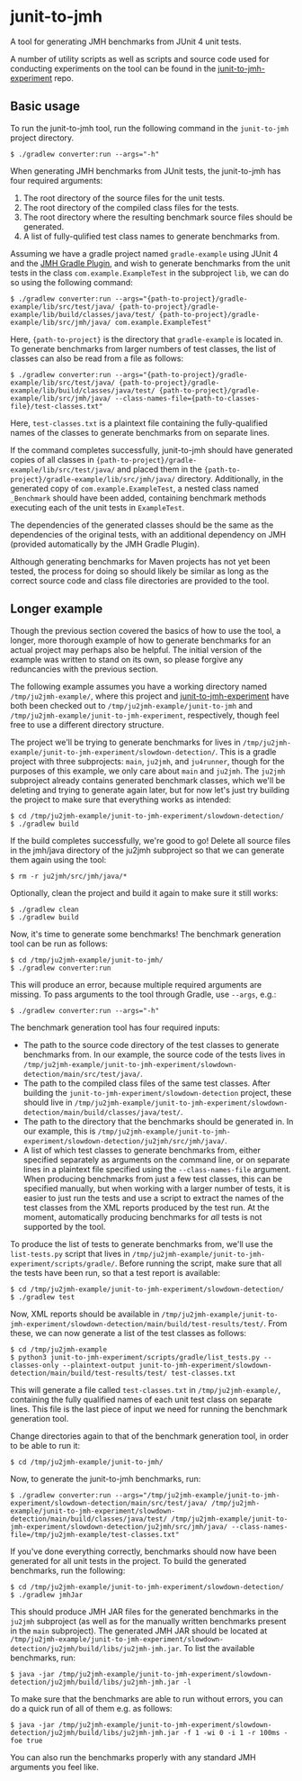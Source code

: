# junit-to-jmh

A tool for generating JMH benchmarks from JUnit 4 unit tests.

A number of utility scripts as well as scripts and source code used for conducting experiments on
the tool can be found in the [junit-to-jmh-experiment](https://github.com/alniniclas/junit-to-jmh-experiment)
repo.

## Basic usage

To run the junit-to-jmh tool, run the following command in the `junit-to-jmh` project directory.

```
$ ./gradlew converter:run --args="-h"
```

When generating JMH benchmarks from JUnit tests, the junit-to-jmh has four required arguments:

1. The root directory of the source files for the unit tests.
2. The root directory of the compiled class files for the tests.
3. The root directory where the resulting benchmark source files should be generated.
4. A list of fully-qulified test class names to generate benchmarks from.

Assuming we have a gradle project named `gradle-example` using JUnit 4 and the
[JMH Gradle Plugin](https://github.com/melix/jmh-gradle-plugin), and wish to generate benchmarks
from the unit tests in the class `com.example.ExampleTest` in the subproject `lib`, we can do so
using the following command:

```
$ ./gradlew converter:run --args="{path-to-project}/gradle-example/lib/src/test/java/ {path-to-project}/gradle-example/lib/build/classes/java/test/ {path-to-project}/gradle-example/lib/src/jmh/java/ com.example.ExampleTest"
```

Here, `{path-to-project}` is the directory that `gradle-example` is located in. To generate
benchmarks from larger numbers of test classes, the list of classes can also be read from a file as
follows:

```
$ ./gradlew converter:run --args="{path-to-project}/gradle-example/lib/src/test/java/ {path-to-project}/gradle-example/lib/build/classes/java/test/ {path-to-project}/gradle-example/lib/src/jmh/java/ --class-names-file={path-to-classes-file}/test-classes.txt"
```

Here, `test-classes.txt` is a plaintext file containing the fully-qualified names of the classes to
generate benchmarks from on separate lines.

If the command completes successfully, junit-to-jmh should have generated copies of all classes in
`{path-to-project}/gradle-example/lib/src/test/java/` and placed them in the
`{path-to-project}/gradle-example/lib/src/jmh/java/` directory. Additionally, in the generated copy
of `com.example.ExampleTest`, a nested class named `_Benchmark` should have been added, containing
benchmark methods executing each of the unit tests in `ExampleTest`.

The dependencies of the generated classes should be the same as the dependencies of the original
tests, with an additional dependency on JMH (provided automatically by the JMH Gradle Plugin).

Although generating benchmarks for Maven projects has not yet been tested, the process for doing so
should likely be similar as long as the correct source code and class file directories are provided
to the tool.

## Longer example

Though the previous section covered the basics of how to use the tool, a longer, more thorough
example of how to generate benchmarks for an actual project may perhaps also be helpful. The
initial version of the example was written to stand on its own, so please forgive any reduncancies
with the previous section.

The following example assumes you have a working directory named `/tmp/ju2jmh-example/`, where this
project and
[junit-to-jmh-experiment](https://github.com/alniniclas/junit-to-jmh-experiment) have both been
checked out to `/tmp/ju2jmh-example/junit-to-jmh` and `/tmp/ju2jmh-example/junit-to-jmh-experiment`,
respectively, though feel free to use a different directory structure.

The project we'll be trying to generate benchmarks for lives in
`/tmp/ju2jmh-example/junit-to-jmh-experiment/slowdown-detection/`. This is a gradle project with
three subprojects: `main`, `ju2jmh`, and `ju4runner`, though for the purposes of this example, we
only care about `main` and `ju2jmh`. The `ju2jmh` subproject already contains generated benchmark
classes, which we'll be deleting and trying to generate again later, but for now let's just try
building the project to make sure that everything works as intended:

```
$ cd /tmp/ju2jmh-example/junit-to-jmh-experiment/slowdown-detection/
$ ./gradlew build
```

If the build completes successfully, we're good to go! Delete all source files in the jmh/java
directory of the ju2jmh subproject so that we can generate them again using the tool:

```
$ rm -r ju2jmh/src/jmh/java/*
```

Optionally, clean the project and build it again to make sure it still works:

```
$ ./gradlew clean
$ ./gradlew build
```

Now, it's time to generate some benchmarks! The benchmark generation tool can be run as follows:

```
$ cd /tmp/ju2jmh-example/junit-to-jmh/
$ ./gradlew converter:run
```

This will produce an error, because multiple required arguments are missing. To pass arguments to
the tool through Gradle, use `--args`, e.g.:

```
$ ./gradlew converter:run --args="-h"
```

The benchmark generation tool has four required inputs:

* The path to the source code directory of the test classes to generate benchmarks from. In our
  example, the source code of the tests lives in 
  `/tmp/ju2jmh-example/junit-to-jmh-experiment/slowdown-detection/main/src/test/java/`.
* The path to the compiled class files of the same test classes. After building the
  `junit-to-jmh-experiment/slowdown-detection` project, these should live in
  `/tmp/ju2jmh-example/junit-to-jmh-experiment/slowdown-detection/main/build/classes/java/test/`.
* The path to the directory that the benchmarks should be generated in. In our example, this is
  `/tmp/ju2jmh-example/junit-to-jmh-experiment/slowdown-detection/ju2jmh/src/jmh/java/`.
* A list of which test classes to generate benchmarks from, either specified separately as arguments
  on the command line, or on separate lines in a plaintext file specified using the
  `--class-names-file` argument. When producing benchmarks from just a few test classes, this can be
  specified manually, but when working with a larger number of tests, it is easier to just run the
  tests and use a script to extract the names of the test classes from the XML reports produced by
  the test run. At the moment, automatically producing benchmarks for *all* tests is not supported
  by the tool.

To produce the list of tests to generate benchmarks from, we'll use the `list-tests.py` script that
lives in `/tmp/ju2jmh-example/junit-to-jmh-experiment/scripts/gradle/`. Before running the script,
make sure that all the tests have been run, so that a test report is available:

```
$ cd /tmp/ju2jmh-example/junit-to-jmh-experiment/slowdown-detection/
$ ./gradlew test
```

Now, XML reports should be available in
`/tmp/ju2jmh-example/junit-to-jmh-experiment/slowdown-detection/main/build/test-results/test/`.
From these, we can now generate a list of the test classes as follows:

```
$ cd /tmp/ju2jmh-example
$ python3 junit-to-jmh-experiment/scripts/gradle/list_tests.py --classes-only --plaintext-output junit-to-jmh-experiment/slowdown-detection/main/build/test-results/test/ test-classes.txt
```

This will generate a file called `test-classes.txt` in `/tmp/ju2jmh-example/`, containing the fully
qualified names of each unit test class on separate lines. This file is the last piece of input we
need for running the benchmark generation tool.

Change directories again to that of the benchmark generation tool, in order to be able to run it:

```
$ cd /tmp/ju2jmh-example/junit-to-jmh/
```

Now, to generate the junit-to-jmh benchmarks, run:

```
$ ./gradlew converter:run --args="/tmp/ju2jmh-example/junit-to-jmh-experiment/slowdown-detection/main/src/test/java/ /tmp/ju2jmh-example/junit-to-jmh-experiment/slowdown-detection/main/build/classes/java/test/ /tmp/ju2jmh-example/junit-to-jmh-experiment/slowdown-detection/ju2jmh/src/jmh/java/ --class-names-file=/tmp/ju2jmh-example/test-classes.txt"
```

If you've done everything correctly, benchmarks should now have been generated for all unit tests in
the project. To build the generated benchmarks, run the following:

```
$ cd /tmp/ju2jmh-example/junit-to-jmh-experiment/slowdown-detection/
$ ./gradlew jmhJar
```

This should produce JMH JAR files for the generated benchmarks in the `ju2jmh` subproject (as well
as for the manually written benchmarks present in the `main` subproject). The generated JMH JAR
should be located at
`/tmp/ju2jmh-example/junit-to-jmh-experiment/slowdown-detection/ju2jmh/build/libs/ju2jmh-jmh.jar`.
To list the available benchmarks, run:

```
$ java -jar /tmp/ju2jmh-example/junit-to-jmh-experiment/slowdown-detection/ju2jmh/build/libs/ju2jmh-jmh.jar -l
```

To make sure that the benchmarks are able to run without errors, you can do a quick run of all of
them e.g. as follows:

```
$ java -jar /tmp/ju2jmh-example/junit-to-jmh-experiment/slowdown-detection/ju2jmh/build/libs/ju2jmh-jmh.jar -f 1 -wi 0 -i 1 -r 100ms -foe true
```

You can also run the benchmarks properly with any standard JMH arguments you feel like.
